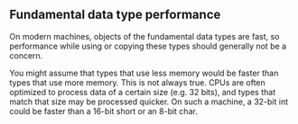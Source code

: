 ## Fundamental data type performance

On modern machines, objects of the fundamental data types are fast, so performance while using or copying these types should generally not be a concern.

You might assume that types that use less memory would be faster than types that use more memory. This is not always true. CPUs are often optimized to process data of a certain size (e.g. 32 bits), and types that match that size may be processed quicker. On such a machine, a 32-bit int could be faster than a 16-bit short or an 8-bit char.
